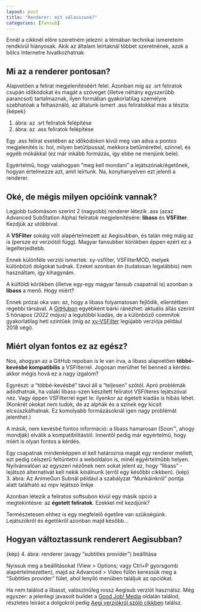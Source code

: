 ```yaml
---
layout: post
title: "Renderer: mit válasszunk?"
categories: [fansub]
---
```


Ennél a cikknél előre szeretném jelezni: a témában technikai ismereteim rendkívül hiányosak. Akik az általam leírtaknál többet szeretnének, azok a bölcs Internetre hivatkozhatnak.


## Mi az a renderer pontosan?

Alapvetően a felirat megjelenítéséért felel. Azonban míg az .srt feliratok csupán időkódokat és magát a szöveget (illetve néhány egyszerűbb parancsot) tartalmaznak,
ilyen formában gyakorlatilag személyre szabhatóak a felhasználó, az általunk ismert .ass feliratokkal más a tészta:
{képek}
1. ábra: az .srt feliratok felépítése
2. ábra: az .ass feliratok felépítése

Egy .ass felirat esetében az időkódokon kívül meg van adva a pontos megjelenítés is: hol, milyen betűtípussal, mekkora betűmérettel, színnel, és egyéb mókákkal (ez már inkább formázás, így ebbe ne menjünk bele).

Egyértelmű, hogy valahogyan “meg kell mondani” a lejátszónak/égetőnek, hogyan értelmezze azt, amit leírtunk. Na, konyhanyelven ezt jelenti a renderer.


## Oké, de mégis milyen opcióink vannak?

Legjobb tudomásom szerint 2 (nagyobb) renderer létezik .ass (azaz Advanced SubStation Alpha) feliratok megjelenítésére: **libass** és **VSFilter**. Kezdjük az utóbbival.


A **VSFilter** sokáig volt alapértelmezett az Aegisubban, és talán még máig az is (persze ez verziótól függ). Magyar fansubber körökben éppen ezért ez a legelterjedtebb.

Ennek különféle verziói ismertek: xy-vsfilter, VSFilterMOD, melyek különböző dolgokat tudnak. Ezeket azonban én (tudatosan legalábbis) nem használtam, így kihagynám.


A külföldi körökben (illetve egy-egy magyar fansub csapatnál is) azonban a **libass** a menő. Hogy miért?

Ennek prózai oka van: az, hogy a libass folyamatosan fejlődik, ellentétben régebbi társával. A [GitHubon](https://github.com/libass/libass) egyébként bárki ránézhet: aktuális állás szerint 5 hónapos *(2022 május)* a legutóbbi kiadás,
de a különböző commitok gyakorlatilag heti szintűek (míg az [xy-VSFilter](https://github.com/Cyberbeing/xy-VSFilter) legújabb verziója például 2018 végi).


## Miért olyan fontos ez az egész?

Nos, ahogyan az a GitHub repoban is le van írva, a libass alapvetően **többé-kevésbé kompatibilis** a VSFilterrel. Jogosan merülhet fel benned a kérdés: akkor mégis hová ez a nagy izgalom?

Egyrészt: a “többé-kevésbé” távol áll a “teljesen” szótól. Apró problémák adódhatnak, ha valaki libass-szen készített feliratot VSFilteres lejátszóval néz. Vagy éppen VSFilterrel éget le: ilyenkor az égetett kiadás is hibás lehet.
(Konkrét okokat nem tudok, de az alphák és a színek egy kicsit elcsúszkálhatnak. Ez komolyabb formázásoknál igen nagy problémát jelenthet.)

A másik, nem kevésbé fontos információ: a libass hamarosan (Soon™, ahogy mondják) elválik a kompatibilitástól. Innentől pedig már egyértelmű, hogy miért is olyan fontos a kérdés.


Egy csapatnak mindenképpen el kell határoznia magát egy renderer mellett, ezt pedig célszerű feltüntetni a weboldalon is, minél egyértelműbb helyen.
Nyilvánvalóan az egyszeri nézőnek nem sokat jelent az, hogy “libass” - lejátszó alternatívát kell nekik kínálnunk (erről egy későbbi cikkben).
{kép}
3. ábra: Az AnimeGun Subnál például a szabályzat “Munkáinkról” pontja alatt található az mpv lejátszó linkje


Azonban létezik a feliratos softsubon kívül egy másik opció a megtekintésre: az **égetett feliratok**. Ezekkel mit kezdjünk?

Természetesen ehhez is egy megfelelő égetőre van szükségünk. Lejátszókról és égetőkről azonban majd később…


## Hogyan változtassunk renderert Aegisubban?
{kép}
4. ábra: renderer (avagy “subtitles provider”) beállítása

Nyissuk meg a beállításokat (View > Options; vagy Ctrl+P gyorsgomb alapértelmezetten), majd az Advanced > Video fülön keressük meg a “Subtitles provider” fület, ahol lenyíló menüben találjuk az opciókat.


Ha nem találod a libasst, valószínűleg rossz Aegisub verziót használsz. Még egyszer: a jelenlegi javasolt buildet a [Good Job! Media](https://www.goodjobmedia.com/fansubbing/) oldalán találod,
részletes leírást a dolgokról pedig [Aegi verziókról szóló cikkben](https://shslezra.wordpress.com/2022/10/07/aegisub-verziok-mi-a-kulonbseg-es-kinek-fontos/) találsz.